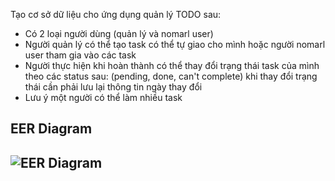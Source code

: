 Tạo cơ sở dữ liệu cho ứng dụng quản lý TODO sau:

- Có 2 loại người dùng (quản lý và nomarl user)
- Người quản lý có thể tạo task có thể tự giao cho mình hoặc người nomarl user tham gia vào các task
- Người thực hiện khi hoàn thành có thể thay đổi trạng thái task của mình theo các status sau: (pending, done, can't complete) khi thay đổi trạng thái cần phải lưu lại thông tin ngày thay đổi
- Lưu ý một người có thể làm nhiều task

EER Diagram
----
![EER Diagram](/EERDiagra.png)
----


